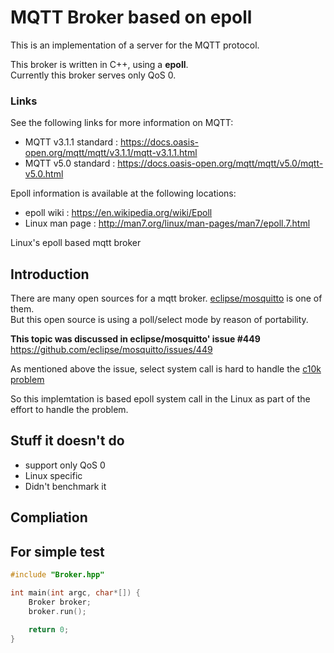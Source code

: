# MQTT Broker based on epoll  
  This is an implementation of a server for the MQTT protocol.  
    
  This broker is written in C++, using a **epoll**.  
  Currently this broker serves only QoS 0.
  
   
### Links  
  See the following links for more information on MQTT:
  
  * MQTT v3.1.1 standard : https://docs.oasis-open.org/mqtt/mqtt/v3.1.1/mqtt-v3.1.1.html  
  * MQTT v5.0 standard :  https://docs.oasis-open.org/mqtt/mqtt/v5.0/mqtt-v5.0.html  
  
  Epoll information is available at the following locations:  
  
  * epoll wiki : https://en.wikipedia.org/wiki/Epoll  
  * Linux man page : http://man7.org/linux/man-pages/man7/epoll.7.html  
  
 
Linux's epoll based mqtt broker 


## Introduction  
  
  There are many open sources for a mqtt broker. [eclipse/mosquitto](https://github.com/eclipse/mosquitto) is one of them.   
  But this open source is using a poll/select mode by reason of portability.  
  
  **This topic was discussed in eclipse/mosquitto' issue #449**  
  https://github.com/eclipse/mosquitto/issues/449  
  
  As mentioned above the issue, select system call is hard to handle the [c10k problem](https://en.wikipedia.org/wiki/Select_(Unix))  
  
  So this implemtation is based epoll system call in the Linux as part of the effort to handle the problem.  
  

## Stuff it doesn't do  

  * support only QoS 0  
  * Linux specific  
  * Didn't benchmark it  
  

## Compliation  

   
## For simple test  

```c++
#include "Broker.hpp"

int main(int argc, char*[]) {    
    Broker broker;
    broker.run();
    
    return 0;
}
```
  


